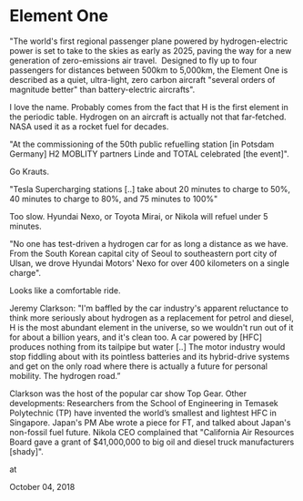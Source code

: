 # Element One
"The world's first regional passenger plane powered by hydrogen-electric power is set to take to the skies as early as 2025, paving the way for a new generation of zero-emissions air travel.  Designed to fly up to four passengers for distances between 500km to 5,000km, the Element One is described as a quiet, ultra-light, zero carbon aircraft "several orders of magnitude better" than battery-electric aircrafts".

I love the name. Probably comes from the fact that H is the first element in the periodic table. Hydrogen on an aircraft is actually not that far-fetched. NASA used it as a rocket fuel for decades.

"At the commissioning of the 50th public refuelling station [in Potsdam Germany] H2 MOBLITY partners Linde and TOTAL celebrated [the event]".

Go Krauts.

"Tesla Supercharging stations [..] take about 20 minutes to charge to 50%, 40 minutes to charge to 80%, and 75 minutes to 100%"

Too slow. Hyundai Nexo, or Toyota Mirai, or Nikola will refuel under 5 minutes.

"No one has test-driven a hydrogen car for as long a distance as we have. From the South Korean capital city of Seoul to southeastern port city of Ulsan, we drove Hyundai Motors' Nexo for over 400 kilometers on a single charge".

Looks like a comfortable ride.

Jeremy Clarkson: "I'm baffled by the car industry's apparent reluctance to think more seriously about hydrogen as a replacement for petrol and diesel, H is the most abundant element in the universe, so we wouldn't run out of it for about a billion years, and it's clean too. A car powered by [HFC] produces nothing from its tailpipe but water [..] The motor industry would stop fiddling about with its pointless batteries and its hybrid-drive systems and get on the only road where there is actually a future for personal mobility. The hydrogen road.”

Clarkson was the host of the popular car show Top Gear.
Other developments: Researchers from the School of Engineering in Temasek Polytechnic (TP) have invented the world’s smallest and lightest HFC in Singapore. Japan's PM Abe wrote a piece for FT, and talked about Japan's non-fossil fuel future. Nikola CEO complained that "California Air Resources Board gave a grant of $41,000,000 to big oil and diesel truck manufacturers [shady]". 







at

October 04, 2018
















